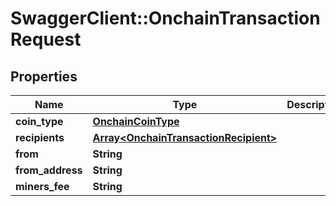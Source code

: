 # SwaggerClient::OnchainTransactionRequest

## Properties
Name | Type | Description | Notes
------------ | ------------- | ------------- | -------------
**coin_type** | [**OnchainCoinType**](OnchainCoinType.md) |  | [optional] 
**recipients** | [**Array&lt;OnchainTransactionRecipient&gt;**](OnchainTransactionRecipient.md) |  | [optional] 
**from** | **String** |  | [optional] 
**from_address** | **String** |  | [optional] 
**miners_fee** | **String** |  | [optional] 


